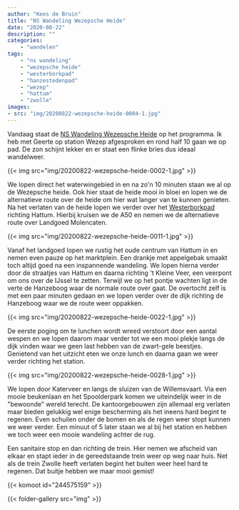 ```yaml
---
author: "Kees de Bruin"
title: "NS Wandeling Wezepsche Heide"
date: "2020-08-22"
description: ""
categories:
    - "wandelen"
tags:
    - "ns wandeling"
    - "wezepsche heide"
    - "westerborkpad"
    - "hanzestedenpad"
    - "wezep"
    - "hattum"
    - "zwolle"
images:
- src: "img/20200822-wezepsche-heide-0004-1.jpg"
---
```


Vandaag staat de [NS Wandeling Wezepsche Heide](https://www.ns.nl/dagje-uit/wandelen/wezepsche-heide.html) op het programma. Ik heb met Geerte op station Wezep afgesproken en rond half 10 gaan we op pad. De zon schijnt lekker en er staat een flinke bries dus ideaal wandelweer.

{{< img src="img/20200822-wezepsche-heide-0002-1.jpg" >}}

We lopen direct het waterwingebied in en na zo'n 10 minuten staan we al op de Wezepsche heide. Ook hier staat de heide mooi in bloei en lopen we de alternatieve route over de heide om hier wat langer van te kunnen genieten. Na het verlaten van de heide lopen we verder over het [Westerborkpad](https://www.westeborkpad.nl) richting Hattum. Hierbij kruisen we de A50 en nemen we de alternatieve route over Landgoed Molencaten.

{{< img src="img/20200822-wezepsche-heide-0011-1.jpg" >}}

Vanaf het landgoed lopen we rustig het oude centrum van Hattum in en nemen even pauze op het marktplein. Een drankje met appelgebak smaakt toch altijd goed na een inspannende wandeling. We lopen hierna verder door de straatjes van Hattum en daarna richting 't Kleine Veer, een veerpont om ons over de IJssel te zetten. Terwijl we op het pontje wachten ligt in de verte de Hanzeboog waar de normale route over gaat. De overtocht zelf is met een paar minuten gedaan en we lopen verder over de dijk richting de Hanzeboog waar we de route weer oppakken.

{{< img src="img/20200822-wezepsche-heide-0022-1.jpg" >}}

De eerste poging om te lunchen wordt wreed verstoort door een aantal wespen en we lopen daarom maar verder tot we een mooi plekje langs de dijk vinden waar we geen last hebben van de zwart-gele beestjes. Genietend van het uitzicht eten we onze lunch en daarna gaan we weer verder richting het station.

{{< img src="img/20200822-wezepsche-heide-0028-1.jpg" >}}

We lopen door Katerveer en langs de sluizen van de Willemsvaart. Via een mooie beukenlaan en het Spoolderpark komen we uiteindelijk weer in de "bewoonde" wereld terecht. De kantoorgebouwen zijn allemaal erg verlaten maar bieden gelukkig wel enige bescherming als het ineens hard begint te regenen. Even schuilen onder de bomen en als de regen weer stopt kunnen we weer verder. Een minuut of 5 later staan we al bij het station en hebben we toch weer een mooie wandeling achter de rug.

Een sanitaire stop en dan richting de trein. Hier nemen we afscheid van elkaar en stapt ieder in de gereedstaande trein weer op weg naar huis. Net als de trein Zwolle heeft verlaten begint het buiten weer heel hard te regenen. Dat buitje hebben we maar mooi gemist!

{{< komoot id="244575159" >}}

{{< folder-gallery src="img" >}}